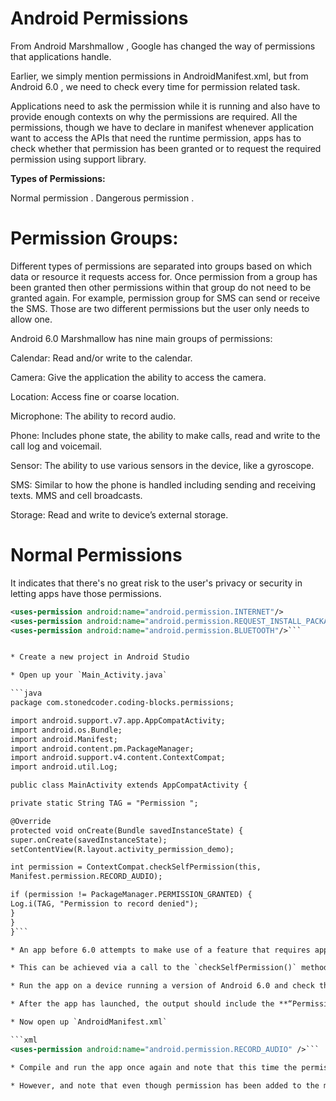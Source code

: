 # Android Permissions

From Android Marshmallow , Google has changed the way of permissions that applications handle.

Earlier, we simply mention permissions in AndroidManifest.xml, but from Android 6.0 , we need to check every time for permission related task.

Applications need to ask the permission while it is running and also have to provide enough contexts on why the permissions are required. All the permissions, though we have to declare in manifest whenever application want to access the APIs that need the runtime permission, apps has to check whether that permission has been granted or to request the required permission using support library.

**Types of Permissions:**

Normal permission .
Dangerous permission .
# Permission Groups:

Different types of permissions are separated into groups based on which data or resource it requests access for. Once permission from a group has been granted then other permissions within that group do not need to be granted again. For example, permission group for SMS can send or receive the SMS. Those are two different permissions but the user only needs to allow one.

Android 6.0 Marshmallow has nine main groups of permissions:

Calendar: Read and/or write to the calendar.

Camera: Give the application the ability to access the camera.

Location: Access fine or coarse location.

Microphone: The ability to record audio.

Phone: Includes phone state, the ability to make calls, read and write to the call log and voicemail.

Sensor: The ability to use various sensors in the device, like a gyroscope.

SMS: Similar to how the phone is handled including sending and receiving texts. MMS and cell broadcasts.

Storage: Read and write to device’s external storage.
# Normal Permissions

It indicates that there's no great risk to the user's privacy or security in letting apps have those permissions.

```xml
<uses-permission android:name="android.permission.INTERNET"/>
<uses-permission android:name="android.permission.REQUEST_INSTALL_PACKAGES"/>
<uses-permission android:name="android.permission.BLUETOOTH"/>```


* Create a new project in Android Studio

* Open up your `Main_Activity.java`

```java
package com.stonedcoder.coding-blocks.permissions;

import android.support.v7.app.AppCompatActivity;
import android.os.Bundle;
import android.Manifest;
import android.content.pm.PackageManager;
import android.support.v4.content.ContextCompat;
import android.util.Log;

public class MainActivity extends AppCompatActivity {

private static String TAG = "Permission ";

@Override
protected void onCreate(Bundle savedInstanceState) {
super.onCreate(savedInstanceState);
setContentView(R.layout.activity_permission_demo);

int permission = ContextCompat.checkSelfPermission(this,
Manifest.permission.RECORD_AUDIO);

if (permission != PackageManager.PERMISSION_GRANTED) {
Log.i(TAG, "Permission to record denied");
}
}
}```

* An app before 6.0 attempts to make use of a feature that requires approval of a dangerous permission, and regardless of whether or not permission was previously granted, the code must check that the permission has been granted.

* This can be achieved via a call to the `checkSelfPermission()` method of the ContextCompat class, passing through as arguments a reference to the current activity and the permission being requested. The method will check whether the permission has been previously granted and return an integer value matching `PackageManager.PERMISSION_GRANTED` or `PackageManager.PERMISSION_DENIED` . 

* Run the app on a device running a version of Android 6.0 and check the log cat output within Android Studio.

* After the app has launched, the output should include the **“Permission to record denied”** message.

* Now open up `AndroidManifest.xml`

```xml
<uses-permission android:name="android.permission.RECORD_AUDIO" />```

* Compile and run the app once again and note that this time the permission denial message does not appear.

* However, and note that even though permission has been added to the manifest file, the check still reports that permission has been denied. This is because Android 6 requires that the app also request dangerous permissions at runtime.